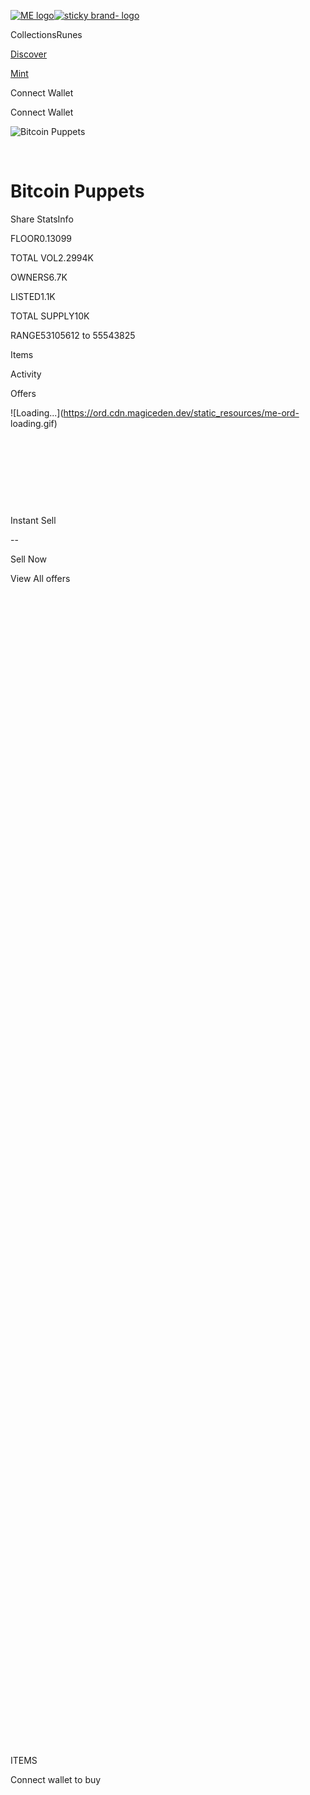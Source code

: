 [![ME
logo](/_next/image?url=https%3A%2F%2Fnext.cdn.magiceden.dev%2F_next%2Fstatic%2Fmedia%2Flogo_2.8aa56045.png&w=128&q=75)![sticky
brand-
logo](https://next.cdn.magiceden.dev/_next/static/media/logo_full_2.0e53796e.svg)](/)

CollectionsRunes

[Discover](/popular-collections)

[Mint](/launchpad)

Connect Wallet

Connect Wallet

![Bitcoin
Puppets](https://bafkreicrzu7uzdfc7kblmyajxwzlfkbh6m4mi6lfzt5h42f7j7suie4od4.ipfs.nftstorage.link/)

‌

# Bitcoin Puppets

[](https://twitter.com/lepuppeteerfou)[](https://discord.gg/F2BBWn2mzP)[](https://ordpuppetinuundoxxedmillionaires.com/)Share
StatsInfo

FLOOR0.13099

TOTAL VOL2.2994K

OWNERS6.7K

LISTED1.1K

TOTAL SUPPLY10K

RANGE53105612 to 55543825

Items

Activity

Offers

![Loading...](https://ord.cdn.magiceden.dev/static_resources/me-ord-
loading.gif)

‌

‌

‌

‌

Instant Sell

\--

Sell Now

View All offers

‌

‌

‌

‌

‌

‌

‌

‌

‌

‌

‌

‌

‌

‌

‌

‌

‌

‌

‌

‌

‌

‌

‌

‌

‌

‌

‌

‌

‌

‌

‌

‌

‌

‌

‌

‌

‌

‌

‌

‌

‌

‌

‌

‌

‌

‌

‌

‌

‌

‌

‌

‌

‌

‌

‌

‌

‌

‌

‌

‌

ITEMS

Connect wallet to buy

